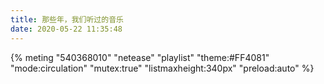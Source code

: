 ```yaml
---
title: 那些年，我们听过的音乐
date: 2020-05-22 11:35:48
---
```


{% meting "540368010" "netease" "playlist" "theme:#FF4081" "mode:circulation" "mutex:true" "listmaxheight:340px" "preload:auto" %}
<!-- {% meting "2704900771" "tencent" "playlist" "theme:#FF4081" "mode:circulation" "mutex:true" "listmaxheight:340px" "preload:auto" %} -->
